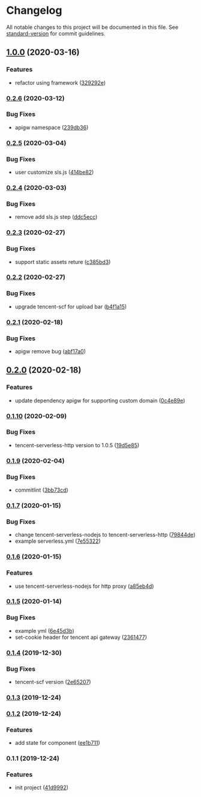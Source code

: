 # Changelog

All notable changes to this project will be documented in this file. See [standard-version](https://github.com/conventional-changelog/standard-version) for commit guidelines.

## [1.0.0](https://github.com/serverless-components/tencent-egg/compare/v0.2.6...v1.0.0) (2020-03-16)


### Features

* refactor using framework ([329292e](https://github.com/serverless-components/tencent-egg/commit/329292ec4beebe60c9538e9627b605570b8c47fa))

### [0.2.6](https://github.com/serverless-components/tencent-egg/compare/v0.2.5...v0.2.6) (2020-03-12)


### Bug Fixes

* apigw namespace ([239db36](https://github.com/serverless-components/tencent-egg/commit/239db36d818049017287d0d369d3c478ffecac99))

### [0.2.5](https://github.com/serverless-components/tencent-egg/compare/v0.2.4...v0.2.5) (2020-03-04)


### Bug Fixes

* user customize sls.js ([414be82](https://github.com/serverless-components/tencent-egg/commit/414be826d5854f5e2e90b82e9aa376f01a2cd8f9))

### [0.2.4](https://github.com/serverless-components/tencent-egg/compare/v0.2.3...v0.2.4) (2020-03-03)


### Bug Fixes

* remove add sls.js step ([ddc5ecc](https://github.com/serverless-components/tencent-egg/commit/ddc5eccf0719c83cfb0b28225d73ca6973cb36f3))

### [0.2.3](https://github.com/serverless-components/tencent-egg/compare/v0.2.2...v0.2.3) (2020-02-27)


### Bug Fixes

* support static assets reture ([c385bd3](https://github.com/serverless-components/tencent-egg/commit/c385bd3c8eb15479fca58a2ddf80db304f62cf7e))

### [0.2.2](https://github.com/serverless-components/tencent-egg/compare/v0.2.1...v0.2.2) (2020-02-27)


### Bug Fixes

* upgrade tencent-scf for upload bar ([b4f1a15](https://github.com/serverless-components/tencent-egg/commit/b4f1a158779d45a96560237720c955060c4cfa10))

### [0.2.1](https://github.com/serverless-components/tencent-egg/compare/v0.2.0...v0.2.1) (2020-02-18)


### Bug Fixes

* apigw remove bug ([abf17a0](https://github.com/serverless-components/tencent-egg/commit/abf17a05eba5265e247cade44be643689cbfb48d))

## [0.2.0](https://github.com/serverless-components/tencent-egg/compare/v0.1.10...v0.2.0) (2020-02-18)


### Features

* update dependency apigw for supporting custom domain ([0c4e89e](https://github.com/serverless-components/tencent-egg/commit/0c4e89edeeaad850b85a3d1e1f368592a2d5651d))

### [0.1.10](https://github.com/serverless-components/tencent-egg/compare/v0.1.9...v0.1.10) (2020-02-09)


### Bug Fixes

* tencent-serverless-http version to 1.0.5 ([19d5e85](https://github.com/serverless-components/tencent-egg/commit/19d5e853a6cdc05f6e79e04fee24a36e92a81028))

### [0.1.9](https://github.com/serverless-components/tencent-egg/compare/v0.1.7...v0.1.9) (2020-02-04)


### Bug Fixes

* commitlint ([3bb73cd](https://github.com/serverless-components/tencent-egg/commit/3bb73cd159ed81ae504cafc3b6b159707bb84abb))

### [0.1.7](https://github.com/serverless-components/tencent-egg/compare/v0.1.6...v0.1.7) (2020-01-15)


### Bug Fixes

* change tencent-serverless-nodejs to tencent-serverless-http ([79844de](https://github.com/serverless-components/tencent-egg/commit/79844def51d30ec12f029c914b7997ef7a6921f5))
* example serverless.yml ([7e55322](https://github.com/serverless-components/tencent-egg/commit/7e553229fa7864e91c43a08d594cf939a2219f43))

### [0.1.6](https://github.com/serverless-components/tencent-egg/compare/v0.1.5...v0.1.6) (2020-01-15)


### Features

* use tencent-serverless-nodejs for http proxy ([a85eb4d](https://github.com/serverless-components/tencent-egg/commit/a85eb4d1cdc7794ac2a39a5aab7a17dcd262efbf))

### [0.1.5](https://github.com/serverless-components/tencent-egg/compare/v0.1.4...v0.1.5) (2020-01-14)


### Bug Fixes

* example yml ([6e45d3b](https://github.com/serverless-components/tencent-egg/commit/6e45d3bab43b24b38c178015823c6781c1f72ed3))
* set-cookie header for tencent api gateway ([2361477](https://github.com/serverless-components/tencent-egg/commit/23614771db7ae1e782ffc150a87ee1384874a42f))

### [0.1.4](https://github.com/serverless-components/tencent-egg/compare/v0.1.3...v0.1.4) (2019-12-30)


### Bug Fixes

* tencent-scf version ([2e65207](https://github.com/serverless-components/tencent-egg/commit/2e6520764067add003cf28b5ec02e60bc3273233))

### [0.1.3](https://github.com/serverless-components/tencent-egg/compare/v0.1.2...v0.1.3) (2019-12-24)

### [0.1.2](https://github.com/serverless-components/tencent-egg/compare/v0.1.1...v0.1.2) (2019-12-24)


### Features

* add state for component ([ee1b711](https://github.com/serverless-components/tencent-egg/commit/ee1b7116892ba57044c576b8f6ea9773a872505a))

### 0.1.1 (2019-12-24)


### Features

* init project ([41d9992](https://github.com/serverless-components/tencent-egg/commit/41d99924ae3e01a41c4a159b1864dc0610f66d97))
